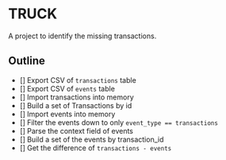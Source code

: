 # TRUCK

A project to identify the missing transactions.

## Outline

- [] Export CSV of `transactions` table
- [] Export CSV of `events` table
- [] Import transactions into memory
- [] Build a set of Transactions by id
- [] Import events into memory
- [] Filter the events down to only `event_type == transactions`
- [] Parse the context field of events
- [] Build a set of the events by transaction_id
- [] Get the difference of `transactions - events`
